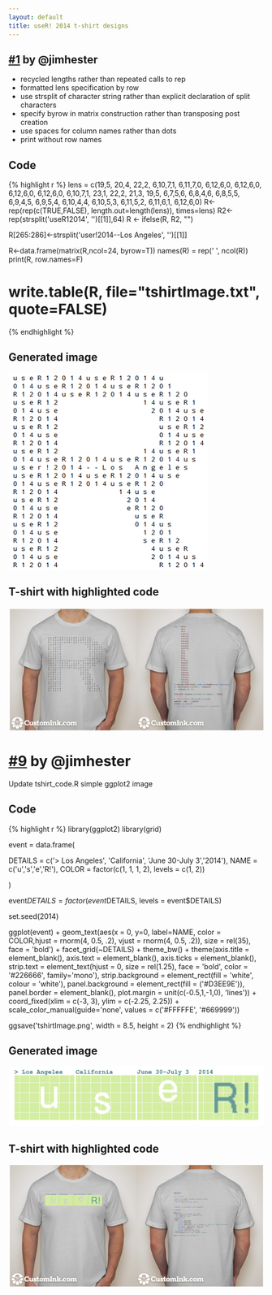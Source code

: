 ```yaml
---
layout: default
title: useR! 2014 t-shirt designs
---
```


## [#1](https://github.com/user2014/t-shirt/pull/1) by @jimhester

- recycled lengths rather than repeated calls to rep
- formatted lens specification by row
- use strsplit of character string rather than explicit declaration of split characters
- specify byrow in matrix construction rather than transposing post creation
- use spaces for column names rather than dots
- print without row names

## Code

{% highlight r %}
lens = c(19,5,
        20,4,
        22,2,
        6,10,7,1,
        6,11,7,0,
        6,12,6,0,
        6,12,6,0,
        6,12,6,0,
        6,12,6,0,
        6,10,7,1,
        23,1,
        22,2,
        21,3,
        19,5,
        6,7,5,6,
        6,8,4,6,
        6,8,5,5,
        6,9,4,5,
        6,9,5,4,
        6,10,4,4,
        6,10,5,3,
        6,11,5,2,
        6,11,6,1,
        6,12,6,0)
R<-rep(rep(c(TRUE,FALSE), length.out=length(lens)), times=lens)
R2<-rep(strsplit('useR12014', '')[[1]],64)
R <- ifelse(R, R2, "")

R[265:286]<-strsplit('user!2014--Los Angeles', '')[[1]]

R<-data.frame(matrix(R,ncol=24, byrow=T))
names(R) = rep(' ', ncol(R))
print(R, row.names=F)
# write.table(R, file="tshirtImage.txt", quote=FALSE)
{% endhighlight %}

## Generated image

![](jimhester/front.png)

## T-shirt with highlighted code

![](jimhester/t-shirt.png)




# [#9](https://github.com/user2014/t-shirt/pull/9) by @jimhester

Update tshirt_code.R
simple ggplot2 image

## Code

{% highlight r %}
library(ggplot2)
library(grid)

event = data.frame(
  
  DETAILS = c('> Los Angeles', 'California', 'June 30-July 3','2014'),
  NAME = c('u','s','e','R!'), 
  COLOR = factor(c(1, 1, 1, 2), levels = c(1, 2))
  
)

event$DETAILS = factor(event$DETAILS, levels = event$DETAILS)

set.seed(2014)

ggplot(event) + 
  geom_text(aes(x = 0, y=0, label=NAME, color = COLOR,hjust = rnorm(4, 0.5, .2), vjust = rnorm(4, 0.5, .2)), size = rel(35), face = 'bold') + 
  facet_grid(~DETAILS) +
  theme_bw() +
  theme(axis.title = element_blank(), 
        axis.text = element_blank(), 
        axis.ticks = element_blank(), 
        strip.text = element_text(hjust = 0, size = rel(1.25), face = 'bold', color = '#226666', family='mono'),
        strip.background = element_rect(fill = 'white', colour = 'white'),
        panel.background = element_rect(fill = ('#D3EE9E')), 
        panel.border = element_blank(), 
        plot.margin = unit(c(-0.5,1,-1,0), 'lines')) +
  coord_fixed(xlim = c(-3, 3), ylim = c(-2.25, 2.25)) +
  scale_color_manual(guide='none', values = c('#FFFFFE', '#669999'))

ggsave('tshirtImage.png', width = 8.5, height = 2)
{% endhighlight %}

## Generated image

![](hanel/front.png)

## T-shirt with highlighted code

![](hanel/t-shirt.png)
